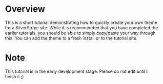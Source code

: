 # Overview

This is a short tutorial demonstrating how to quickly create your own theme for a SilverStripe site. While it is recommended that you have completed the earlier tutorials, you should be able to simply copy/paste your way through this. You can add the theme to a fresh install or to the tutorial site.

# Note

This tutorial is in the early development stage. Please do not edit until I finish it ;)
